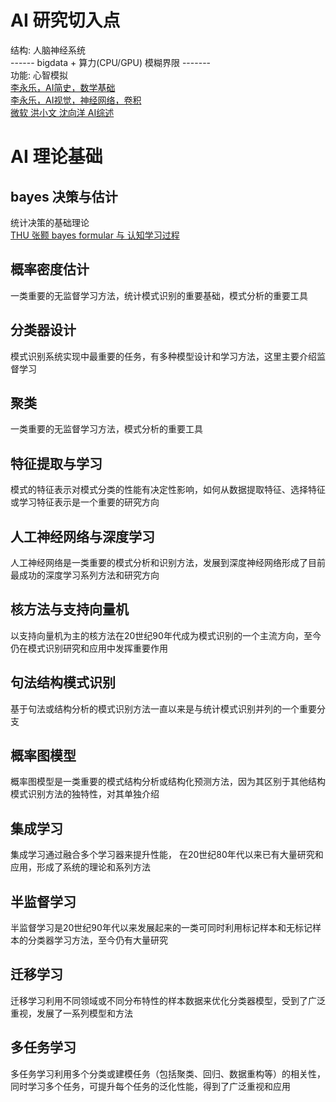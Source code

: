 # AI 研究切入点    
结构: 人脑神经系统   
------ bigdata + 算力(CPU/GPU)  模糊界限 -------     
功能: 心智模拟   
[李永乐，AI简史，数学基础](https://www.ixigua.com/6937289753200951844?logTag=ZNexPj_PCvOYAkE7mv63_)     
[李永乐，AI视觉，神经网络，卷积](https://www.ixigua.com/6937948172207522307?logTag=QofuTPgtxxMyZD9-c67Nn)    
[微软 洪小文 沈向洋 AI综述](https://ke.pbcsf.net/live_pc/l_60320a39e4b0f176aed314d6)

# AI 理论基础
## bayes 决策与估计
统计决策的基础理论     
[THU 张颢 bayes formular 与 认知学习过程 ](https://www.bilibili.com/video/BV19V411o7Pu/?spm_id_from=333.788.recommend_more_video.-1)    
## 概率密度估计
一类重要的无监督学习方法，统计模式识别的重要基础，模式分析的重要工具
## 分类器设计
模式识别系统实现中最重要的任务，有多种模型设计和学习方法，这里主要介绍监督学习
## 聚类
一类重要的无监督学习方法，模式分析的重要工具
## 特征提取与学习
模式的特征表示对模式分类的性能有决定性影响，如何从数据提取特征、选择特征或学习特征表示是一个重要的研究方向
## 人工神经网络与深度学习
人工神经网络是一类重要的模式分析和识别方法，发展到深度神经网络形成了目前最成功的深度学习系列方法和研究方向
## 核方法与支持向量机
以支持向量机为主的核方法在20世纪90年代成为模式识别的一个主流方向，至今仍在模式识别研究和应用中发挥重要作用
## 句法结构模式识别
基于句法或结构分析的模式识别方法一直以来是与统计模式识别并列的一个重要分支
## 概率图模型
概率图模型是一类重要的模式结构分析或结构化预测方法，因为其区别于其他结构模式识别方法的独特性，对其单独介绍
## 集成学习
集成学习通过融合多个学习器来提升性能， 在20世纪80年代以来已有大量研究和应用，形成了系统的理论和系列方法
## 半监督学习
半监督学习是20世纪90年代以来发展起来的一类可同时利用标记样本和无标记样本的分类器学习方法，至今仍有大量研究
## 迁移学习
迁移学习利用不同领域或不同分布特性的样本数据来优化分类器模型，受到了广泛重视，发展了一系列模型和方法
## 多任务学习
多任务学习利用多个分类或建模任务（包括聚类、回归、数据重构等）的相关性，同时学习多个任务，可提升每个任务的泛化性能，得到了广泛重视和应用

